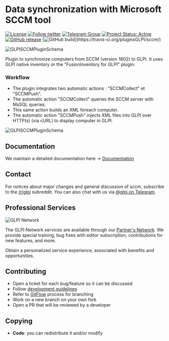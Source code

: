 # Data synchronization with Microsoft SCCM tool

[![License](https://img.shields.io/github/license/pluginsGLPI/sccm.svg?&label=License)](https://github.com/pluginsGLPI/sccm/blob/develop/LICENSE)
[![Follow twitter](https://img.shields.io/twitter/follow/Teclib.svg?style=social&label=Twitter&style=flat-square)](https://twitter.com/teclib)
[![Telegram Group](https://img.shields.io/badge/Telegram-Group-blue.svg)](https://t.me/glpien)
[![Project Status: Active](http://www.repostatus.org/badges/latest/active.svg)](http://www.repostatus.org/#active)
[![GitHub release](https://img.shields.io/github/release/pluginsGLPI/sccm.svg)](https://github.com/pluginsGLPI/sccm/releases)
[![GitHub build](https://travis-ci.org/pluginsGLPI/sccm.svg?)](https://travis-ci.org/pluginsGLPI/sccm/)


![GLPISCCMPluginSchema](screenshots/sccm.png "sccm")

Plugin to synchronize computers from SCCM (version 1802) to GLPI.
It uses GLPI native inventory or the "FusionInventory for GLPI" plugin:

### Workflow

* The plugin integrates two automatic actions : "SCCMCollect" et "SCCMPush".
* The automatic action "SCCMCollect" queries the SCCM server with MsSQL queries.
* This same action builds an XML foreach computer.
* The automatic action "SCCMPush" injects XML files into GLPI over HTTP(s) (via cURL) to display computer in GLPI.


![GLPISCCMPluginSchema](screenshots/schema.png "GLPISCCMPluginSchema")


## Documentation

We maintain a detailed documentation here -> [Documentation](https://glpi-plugins.readthedocs.io/en/latest/sccm/index.html)

## Contact

For notices about major changes and general discussion of sccm, subscribe to the [/r/glpi](https://www.reddit.com/r/glpi/) subreddit.
You can also chat with us via [@glpi on Telegram](https://t.me/glpien).

## Professional Services

![GLPI Network](./glpi_network.png "GLPI network")

The GLPI Network services are available through our [Partner's Network](http://www.teclib-edition.com/en/partners/). We provide special training, bug fixes with editor subscription, contributions for new features, and more.

Obtain a personalized service experience, associated with benefits and opportunities.

## Contributing

* Open a ticket for each bug/feature so it can be discussed
* Follow [development guidelines](http://glpi-developer-documentation.readthedocs.io/en/latest/plugins/index.html)
* Refer to [GitFlow](http://git-flow.readthedocs.io/) process for branching
* Work on a new branch on your own fork
* Open a PR that will be reviewed by a developer

## Copying

* **Code**: you can redistribute it and/or modify
